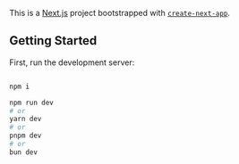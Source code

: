 This is a [Next.js](https://nextjs.org) project bootstrapped with [`create-next-app`](https://nextjs.org/docs/pages/api-reference/create-next-app).

## Getting Started

First, run the development server:

```bash

npm i

npm run dev
# or
yarn dev
# or
pnpm dev
# or
bun dev
